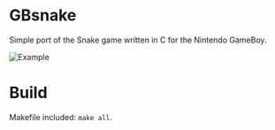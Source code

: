 # GBsnake

Simple port of the Snake game written in C for the Nintendo GameBoy.

![Example](http://brovador.github.io/GBsnake/Demo.gif)


# Build

Makefile included: ```make all```.
